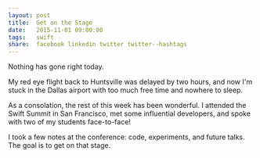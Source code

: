 ```yaml
---
layout: post
title:  Get on the Stage
date:   2015-11-01 09:00:00
tags: 	swift
share:	facebook linkedin twitter twitter--hashtags
---
```


Nothing has gone right today.

My red eye flight back to Huntsville was delayed by two hours, and now I'm stuck in the Dallas airport with too much free time and nowhere to sleep.

As a consolation, the rest of this week has been wonderful. I attended the Swift Summit in San Francisco, met some influential developers, and spoke with two of my students face-to-face!

I took a few notes at the conference: code, experiments, and future talks. The goal is to get on that stage.